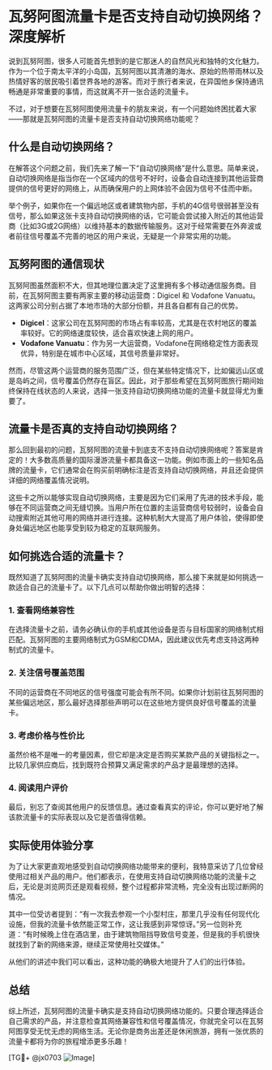 # 瓦努阿图流量卡是否支持自动切换网络？深度解析

说到瓦努阿图，很多人可能首先想到的是它那迷人的自然风光和独特的文化魅力。作为一个位于南太平洋的小岛国，瓦努阿图以其清澈的海水、原始的热带雨林以及热情好客的居民吸引着世界各地的游客。而对于旅行者来说，在异国他乡保持通讯畅通是非常重要的事情，而这就离不开一张合适的流量卡。

不过，对于想要在瓦努阿图使用流量卡的朋友来说，有一个问题始终困扰着大家——那就是瓦努阿图的流量卡是否支持自动切换网络功能呢？

## 什么是自动切换网络？

在解答这个问题之前，我们先来了解一下“自动切换网络”是什么意思。简单来说，自动切换网络是指当你在一个区域内的信号不好时，设备会自动连接到其他运营商提供的信号更好的网络上，从而确保用户的上网体验不会因为信号不佳而中断。

举个例子，如果你在一个偏远地区或者建筑物内部，手机的4G信号很弱甚至没有信号，那么如果这张卡支持自动切换网络的话，它可能会尝试接入附近的其他运营商（比如3G或2G网络）以维持基本的数据传输服务。这对于经常需要在外奔波或者前往信号覆盖不完善的地区的用户来说，无疑是一个非常实用的功能。

## 瓦努阿图的通信现状

瓦努阿图虽然面积不大，但其地理位置决定了这里拥有多个移动通信服务商。目前，在瓦努阿图主要有两家主要的移动运营商：Digicel 和 Vodafone Vanuatu。这两家公司分别占据了本地市场的大部分份额，并且各自都有自己的优势。

- **Digicel**：这家公司在瓦努阿图的市场占有率较高，尤其是在农村地区的覆盖率较好。它的网络速度较快，适合喜欢快速上网的用户。
- **Vodafone Vanuatu**：作为另一大运营商，Vodafone在网络稳定性方面表现优异，特别是在城市中心区域，其信号质量非常好。

然而，尽管这两个运营商的服务范围广泛，但在某些特定情况下，比如偏远山区或是岛屿之间，信号覆盖仍然存在盲区。因此，对于那些希望在瓦努阿图旅行期间始终保持在线状态的人来说，选择一张支持自动切换网络功能的流量卡就显得尤为重要了。

## 流量卡是否真的支持自动切换网络？

那么回到最初的问题，瓦努阿图的流量卡到底支不支持自动切换网络呢？答案是肯定的！大多数高质量的国际漫游流量卡都具备这一功能。例如市面上的一些知名品牌的流量卡，它们通常会在购买前明确标注是否支持自动切换网络，并且还会提供详细的网络覆盖情况说明。

这些卡之所以能够实现自动切换网络，主要是因为它们采用了先进的技术手段，能够在不同运营商之间无缝切换。当用户所在位置的主运营商信号较弱时，设备会自动搜索附近其他可用的网络并进行连接。这种机制大大提高了用户体验，使得即使身处偏远地区也能享受到较为稳定的互联网服务。

## 如何挑选合适的流量卡？

既然知道了瓦努阿图的流量卡确实支持自动切换网络，那么接下来就是如何挑选一款适合自己的流量卡了。以下几点可以帮助你做出明智的选择：

### 1. 查看网络兼容性
在选择流量卡之前，请务必确认你的手机或其他设备是否与目标国家的网络制式相匹配。瓦努阿图的主要网络制式为GSM和CDMA，因此建议优先考虑支持这两种制式的流量卡。

### 2. 关注信号覆盖范围
不同的运营商在不同地区的信号强度可能会有所不同。如果你计划前往瓦努阿图的某些偏远地区，那么最好选择那些声明可以在这些地方提供良好信号覆盖的流量卡。

### 3. 考虑价格与性价比
虽然价格不是唯一的考量因素，但它却是决定是否购买某款产品的关键指标之一。比较几家供应商后，找到既符合预算又满足需求的产品才是最理想的选择。

### 4. 阅读用户评价
最后，别忘了查阅其他用户的反馈信息。通过查看真实的评论，你可以更好地了解该款流量卡的实际表现以及它是否值得信赖。

## 实际使用体验分享

为了让大家更直观地感受到自动切换网络功能带来的便利，我特意采访了几位曾经使用过相关产品的用户。他们都表示，在使用支持自动切换网络功能的流量卡之后，无论是浏览网页还是观看视频，整个过程都非常流畅，完全没有出现过断网的情况。

其中一位受访者提到：“有一次我去参观一个小型村庄，那里几乎没有任何现代化设施，但我的流量卡依然能正常工作，这让我感到非常惊讶。”另一位则补充道：“有时候晚上住在酒店里，由于建筑物阻挡导致信号变差，但是我的手机很快就找到了新的网络来源，继续正常使用社交媒体。”

从他们的讲述中我们可以看出，这种功能的确极大地提升了人们的出行体验。

## 总结

综上所述，瓦努阿图的流量卡确实是支持自动切换网络功能的。只要合理选择适合自己需求的产品，并注意检查其网络兼容性和信号覆盖情况，你就完全可以在瓦努阿图享受无忧无虑的网络生活。无论你是商务出差还是休闲旅游，拥有一张优质的流量卡都将为你的旅程增添更多乐趣！

[TG💪+ @jx0703 ![Image](https://github.com/user-attachments/assets/dbca1d08-cadb-493c-b0ec-ad6f7a83f270)]